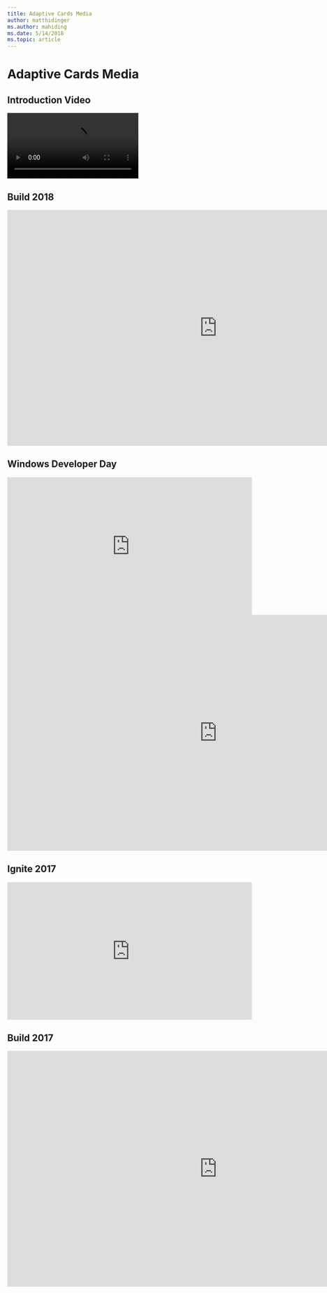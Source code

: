 ```yaml
---
title: Adaptive Cards Media
author: matthidinger
ms.author: mahiding
ms.date: 5/14/2018
ms.topic: article
---
```


# Adaptive Cards Media

## Introduction Video

<video controls>
    <source src="https://adaptivecardsblob.blob.core.windows.net/assets/AdaptiveCardsOverviewVideo.mp4" type="video/mp4">
</video>

## Build 2018

<iframe src="https://medius.studios.ms/Embed/Video/BRK2401?SFYT=true" width="960" height="540" allowFullScreen frameBorder="0"></iframe>

## Windows Developer Day

<iframe width="560" height="315" src="https://www.youtube.com/embed/7BfKcU-7UjA" frameborder="0" allow="autoplay; encrypted-media" allowfullscreen></iframe>

<iframe src="https://channel9.msdn.com/Events/Windows/Windows-Developer-Day-Fall-Creators-Update/WinDev003/player" width="960" height="540" allowFullScreen frameBorder="0"></iframe>

## Ignite 2017

<iframe width="560" height="315" src="https://www.youtube.com/embed/v3pOg0EO2t4" frameborder="0" allow="autoplay; encrypted-media" allowfullscreen></iframe>

## Build 2017 

<iframe src="https://channel9.msdn.com/Events/Build/2017/B8002/player" width="960" height="540" allowFullScreen frameBorder="0"></iframe>


